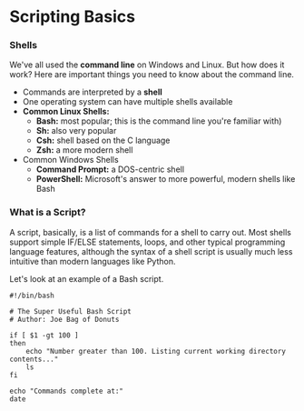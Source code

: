 # Scripting Basics

### Shells

We've all used the **command line** on Windows and Linux. But how does it work? Here are important things you need to know about the command line.

- Commands are interpreted by a **shell**
- One operating system can have multiple shells available
- **Common Linux Shells:**
	- **Bash:** most popular; this is the command line you're familiar with)
	- **Sh:** also very popular
	- **Csh:** shell based on the C language
	- **Zsh:** a more modern shell
- Common Windows Shells
	- **Command Prompt:** a DOS-centric shell
	- **PowerShell:** Microsoft's answer to more powerful, modern shells like Bash

### What is a Script?

A script, basically, is a list of commands for a shell to carry out. Most shells support simple IF/ELSE statements, loops, and other typical programming language features, although the syntax of a shell script is usually much less intuitive than modern languages like Python.

Let's look at an example of a Bash script.

```
#!/bin/bash

# The Super Useful Bash Script
# Author: Joe Bag of Donuts

if [ $1 -gt 100 ]
then
	echo "Number greater than 100. Listing current working directory contents..."
	ls
fi

echo "Commands complete at:"
date
```